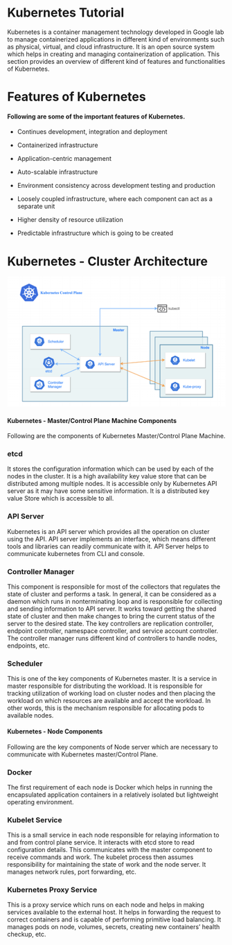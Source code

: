 # Kubernetes Tutorial

Kubernetes is a container management technology developed in Google lab to manage containerized applications in different kind of environments such as physical, virtual, and cloud infrastructure. It is an open source system which helps in creating and managing containerization of application. This section provides an overview of different kind of features and functionalities of Kubernetes.

# Features of Kubernetes

#### Following are some of the important features of Kubernetes.

* Continues development, integration and deployment

* Containerized infrastructure

* Application-centric management

* Auto-scalable infrastructure

* Environment consistency across development testing and production

* Loosely coupled infrastructure, where each component can act as a separate unit

* Higher density of resource utilization

* Predictable infrastructure which is going to be created

# Kubernetes - Cluster Architecture

![alt text](https://github.com/pddeshmukh/Kubernetes/blob/main/Images/kubernetes-architecture.png?raw=true)

#### Kubernetes - Master/Control Plane Machine Components

Following are the components of Kubernetes Master/Control Plane Machine.

### etcd
It stores the configuration information which can be used by each of the nodes in the cluster. It is a high availability key value store that can be distributed among multiple nodes. It is accessible only by Kubernetes API server as it may have some sensitive information. It is a distributed key value Store which is accessible to all.

### API Server
Kubernetes is an API server which provides all the operation on cluster using the API. API server implements an interface, which means different tools and libraries can readily communicate with it. API Server helps to communicate kubernetes from CLI and console.

### Controller Manager
This component is responsible for most of the collectors that regulates the state of cluster and performs a task. In general, it can be considered as a daemon which runs in nonterminating loop and is responsible for collecting and sending information to API server. It works toward getting the shared state of cluster and then make changes to bring the current status of the server to the desired state. The key controllers are replication controller, endpoint controller, namespace controller, and service account controller. The controller manager runs different kind of controllers to handle nodes, endpoints, etc.

### Scheduler
This is one of the key components of Kubernetes master. It is a service in master responsible for distributing the workload. It is responsible for tracking utilization of working load on cluster nodes and then placing the workload on which resources are available and accept the workload. In other words, this is the mechanism responsible for allocating pods to available nodes.

#### Kubernetes - Node Components

Following are the key components of Node server which are necessary to communicate with Kubernetes master/Control Plane.

### Docker
The first requirement of each node is Docker which helps in running the encapsulated application containers in a relatively isolated but lightweight operating environment.

### Kubelet Service
This is a small service in each node responsible for relaying information to and from control plane service. It interacts with etcd store to read configuration details. This communicates with the master component to receive commands and work. The kubelet process then assumes responsibility for maintaining the state of work and the node server. It manages network rules, port forwarding, etc.

### Kubernetes Proxy Service
This is a proxy service which runs on each node and helps in making services available to the external host. It helps in forwarding the request to correct containers and is capable of performing primitive load balancing. It manages pods on node, volumes, secrets, creating new containers’ health checkup, etc.
